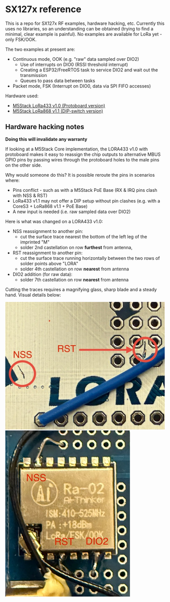 # SX127x reference

This is a repo for SX127x RF examples, hardware hacking, etc. Currently this uses no libraries, so an understanding can be obtained (trying to find a minimal, clear example is painful). No examples are available for LoRa yet - only FSK/OOK.

The two examples at present are:
- Continuous mode, OOK (e.g. "raw" data sampled over DIO2)
  - Use of interrupts on DIO0 (RSSI threshold interrupt)
  - Creating a ESP32/FreeRTOS task to service DIO2 and wait out the transmission
  - Queues to pass data between tasks
- Packet mode, FSK (Interrupt on DIO0, data via SPI FIFO accesses)

Hardware used:
- [M5Stack LoRa433 v1.0 (Protoboard version)](https://docs.m5stack.com/en/module/lora)
- [M5Stack LoRa868 v1.1 (DIP-switch version)](https://docs.m5stack.com/en/module/Module-LoRa868_V1.1)

## Hardware hacking notes

**Doing this will invalidate any warranty**

If looking at a M5Stack Core implementation, the LORA433 v1.0 with protoboard makes it easy to reassign the chip outputs to alternative MBUS GPIO pins by passing wires through the protoboard holes to the male pins on the other side.

Why would someone do this? It is possible reroute the pins in scenarios where:
- Pins conflict - such as with a M5Stack PoE Base (RX & IRQ pins clash with NSS & RST)
- LoRa433 v1.1 may not offer a DIP setup without pin clashes (e.g. with a CoreS3 + LoRa868 v1.1 + PoE Base)
- A new input is needed (i.e. raw sampled data over DIO2)

Here is what was changed on a LORA433 v1.0:
- NSS reassignment to another pin:
  - cut the surface trace nearest the bottom of the left leg of the imprinted "M"
  - solder 2nd castellation on row **furthest** from antenna,
- RST reassignment to another pin:
  - cut the surface trace running horizontally between the two rows of solder points above "LORA"
  - solder 4th castellation on row **nearest** from antenna
- DIO2 addition (for raw data):
  - solder 7th castellation on row **nearest** from antenna

Cutting the traces requires a magnifying glass, sharp blade and a steady hand. Visual details below:

![Trace cutting for NSS and RST on LORA433 v1.0](images/trace-cuts.jpg)
![Soldering example for NSS, RST and DIO2 on LORA433 v1.0](images/solder-points.jpg)
